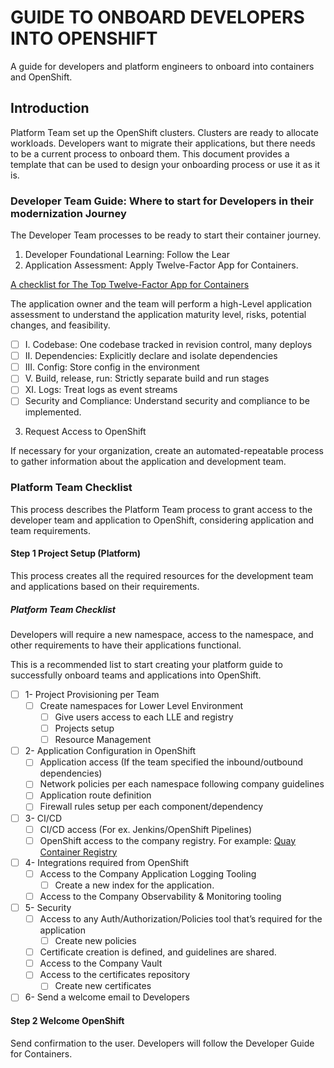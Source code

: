# GUIDE TO ONBOARD DEVELOPERS INTO OPENSHIFT

A guide for developers and platform engineers to onboard into containers and OpenShift.

## Introduction

Platform Team set up the OpenShift clusters. Clusters are ready to allocate workloads. Developers want to migrate their applications, but there needs to be a current process to onboard them. This document provides a template that can be used to design your onboarding process or use it as it is.

### Developer Team Guide: Where to start for Developers in their modernization Journey

The Developer Team processes to be ready to start their container journey.

1. Developer Foundational Learning: Follow the Lear
2. Application Assessment: Apply Twelve-Factor App for Containers.

[A checklist for The Top Twelve-Factor App for Containers]()

The application owner and the team will perform a high-Level application assessment to understand the application maturity level, risks, potential changes, and feasibility.

- [ ] I. Codebase: One codebase tracked in revision control, many deploys
- [ ] II. Dependencies: Explicitly declare and isolate dependencies
- [ ] III. Config: Store config in the environment
- [ ] V. Build, release, run: Strictly separate build and run stages
- [ ] XI. Logs: Treat logs as event streams
- [ ] Security and Compliance: Understand security and compliance to be implemented.

3. Request Access to OpenShift

If necessary for your organization, create an automated-repeatable process to gather information about the application and development team.

### Platform Team Checklist

This process describes the Platform Team process to grant access to the developer team and application to OpenShift, considering application and team requirements.

#### Step 1 Project Setup (Platform)

This process creates all the required resources for the development team and applications based on their requirements.

##### Platform Team Checklist

Developers will require a new namespace, access to the namespace, and other requirements to have their applications functional.

This is a recommended list to start creating your platform guide to successfully onboard teams and applications into OpenShift.

- [ ] 1- Project Provisioning per Team
  - [ ] Create namespaces for Lower Level Environment
    - [ ] Give users access to each LLE and registry
    - [ ] Projects setup
    - [ ] Resource Management
- [ ] 2- Application Configuration in OpenShift
  - [ ] Application access (If the team specified the inbound/outbound dependencies)
  - [ ] Network policies per each namespace following company guidelines
  - [ ] Application route definition
  - [ ] Firewall rules setup per each component/dependency
- [ ] 3- CI/CD
  - [ ] CI/CD access (For ex. Jenkins/OpenShift Pipelines)
  - [ ] OpenShift access to the company registry. For example: [Quay Container Registry](https://quay.io/)
- [ ] 4- Integrations required from OpenShift
  - [ ] Access to the Company Application Logging Tooling
    - [ ] Create a new index for the application.
  - [ ] Access to the Company Observability & Monitoring tooling
- [ ] 5- Security
  - [ ] Access to any Auth/Authorization/Policies tool that’s required for the application
    - [ ] Create new policies
  - [ ] Certificate creation is defined, and guidelines are shared.
  - [ ] Access to the Company Vault
  - [ ] Access to the certificates repository
    - [ ] Create new certificates
- [ ] 6- Send a welcome email to Developers

#### Step 2 Welcome OpenShift

Send confirmation to the user. Developers will follow the Developer Guide for Containers.
